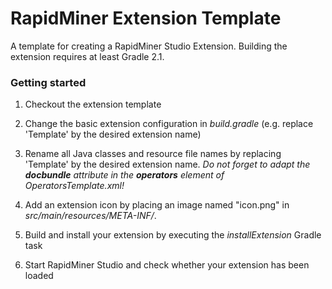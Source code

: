 RapidMiner Extension Template
=============================

A template for creating a RapidMiner Studio Extension. 
Building the extension requires at least Gradle 2.1.

### Getting started
1. Checkout the extension template

2. Change the basic extension configuration in _build.gradle_ (e.g. replace 'Template'  by the desired extension name)

3. Rename all Java classes and resource file names by replacing 'Template' by the desired extension name.
 _Do not forget to adapt the **docbundle** attribute in the **operators** element of OperatorsTemplate.xml!_

4. Add an extension icon by placing an image named "icon.png" in  _src/main/resources/META-INF/_. 

5. Build and install your extension by executing the _installExtension_ Gradle task 

6. Start RapidMiner Studio and check whether your extension has been loaded